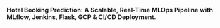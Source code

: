 **Hotel Booking Prediction: A Scalable, Real-Time MLOps Pipeline with MLflow, Jenkins, Flask, GCP & CI/CD Deployment.**
